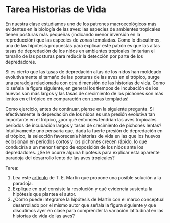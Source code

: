 # Tarea Historias de Vida

En nuestra clase estudiamos uno de los patrones macroecológicos más evidentes en la biología de las aves: las especies de ambientes tropicales tienen posturas más pequeñas (indicando menor inversión en la reproducción) que las especies de zonas templadas. Como lo discutimos, una de las hipótesis propuestas para explicar este patrón es que las altas tasas de depredación de los nidos en ambientes tropicales limitarían el tamaño de las posturas para reducir la detección por parte de los depredadores.

Si es cierto que las tasas de depredación altas de los nidos han moldeado evolutivamente el tamaño de las posturas de las aves en el trópico, surge una paradoja relacionada con otra dimensión de las historias de vida. Como lo señala la figura siguiente, en general los tiempos de incubación de los huevos son más largos y las tasas de crecimiento de los pichones son más lentos en el trópico en comparación con zonas templadas!

Como ejercicio, antes de continuar, piense en la siguiente pregunta. Si efectivamente la depredación de los nidos es una presión evolutiva tan importante en el trópico, ¿por qué entonces tendrían las aves tropicales períodos de incubación largos y tasas de crecimiento de pichones lentas? Intuitivamente uno pensaría que, dada la fuerte presión de depredación en el trópico, la selección favorecería historias de vida en las que los huevos eclosionan en períodos cortos y los pichones crecen rápido, lo que conduciría a un menor tiempo de exposición de los nidos ante los depredadores. ¿Se le ocurre alguna hipótesis para explicar esta aparente paradoja del desarrollo lento de las aves tropicales?

Tarea: 

  1.	Lea este [artículo](https://royalsocietypublishing.org/doi/10.1098/rspb.2001.1879) de T. E. Martin que propone una posible solución a la paradoja. 
  2.	Explique en qué consiste la resolución y qué evidencia sustenta la hipótesis que plantea el autor.
  3.	¿Cómo puede integrarse la hipótesis de Martin con el marco conceptual desarrollado por el mismo autor que señala la figura siguiente y que discutimos ayer en clase para    comprender la variación latitudinal en las historias de vida de las aves?
